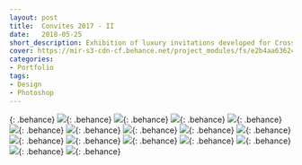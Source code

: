 ```yaml
---
layout: post
title:  Convites 2017 - II
date:   2018-05-25
short_description: Exhibition of luxury invitations developed for Cross Graduations in the year 2017.
cover: https://mir-s3-cdn-cf.behance.net/project_modules/fs/e2b4aa63624621.5ab7dc588621c.png
categories:
- Portfolio
tags:
- Design
- Photoshop
---
```

{: .behance}
![](https://mir-s3-cdn-cf.behance.net/project_modules/fs/8a1f0963624621.5ab7dc5888158.png){: .behance}
![](https://mir-s3-cdn-cf.behance.net/project_modules/fs/ec347963624621.5ab7dc5888906.png){: .behance}
![](https://mir-s3-cdn-cf.behance.net/project_modules/fs/eb755f63624621.5ab7dc5888c9e.png){: .behance}
![](https://mir-s3-cdn-cf.behance.net/project_modules/fs/f2d45863624621.5ab7dc5888467.png){: .behance}
![](https://mir-s3-cdn-cf.behance.net/project_modules/fs/46ccd563624621.5ab7dc5887ac3.png){: .behance}
![](https://mir-s3-cdn-cf.behance.net/project_modules/fs/9e1e8363624621.5ab7dc588717d.png){: .behance}
![](https://mir-s3-cdn-cf.behance.net/project_modules/fs/75691863624621.5ab7dc5889465.png){: .behance}
![](https://mir-s3-cdn-cf.behance.net/project_modules/fs/02cc7f63624621.5ab7dc5887620.png){: .behance}
![](https://mir-s3-cdn-cf.behance.net/project_modules/fs/6512a263624621.5ab7dc5887e4d.png){: .behance}
![](https://mir-s3-cdn-cf.behance.net/project_modules/fs/6484a763624621.5ab7dc58898de.png){: .behance}
![](https://mir-s3-cdn-cf.behance.net/project_modules/fs/66079063624621.5ab7dc5886533.png){: .behance}
![](https://mir-s3-cdn-cf.behance.net/project_modules/fs/be527763624621.5ab7dc5886dd9.png){: .behance}
![](https://mir-s3-cdn-cf.behance.net/project_modules/fs/ecb91663624621.5ab7dc58868f9.png){: .behance}
![](https://mir-s3-cdn-cf.behance.net/project_modules/fs/f297b063624621.5ab7dc5889152.png){: .behance}
![](https://mir-s3-cdn-cf.behance.net/project_modules/fs/e2b4aa63624621.5ab7dc588621c.png){: .behance}
![](https://mir-s3-cdn-cf.behance.net/project_modules/fs/49ed3f63624621.5ab7dc5885ec4.png){: .behance}



